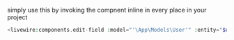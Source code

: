 simply use this by invoking the compnent inline in every place in your project 

```php
<livewire:components.edit-field :model="'\App\Models\User'" :entity="$user" :field="'name'" :key="'users'.$user->id"/>
```
